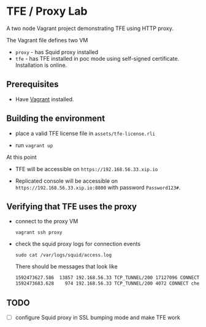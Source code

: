 # TFE / Proxy Lab

A two node Vagrant project demonstrating TFE using HTTP proxy.

The Vagrant file defines two VM

* `proxy` - has Squid proxy installed
* `tfe` - has TFE installed in poc mode using self-signed certificate. Installation is online.

## Prerequisites

* Have [Vagrant](https://www.vagrantup.com/downloads) installed.

## Building the environment

* place a valid TFE license file in `assets/tfe-license.rli`

* run `vagrant up`

At this point 

* TFE will be accessible on `https://192.168.56.33.xip.io`

* Replicated console will be accessible on `https://192.168.56.33.xip.io:8800` with password `Password123#`.

## Verifying that TFE uses the proxy

* connect to the proxy VM

  `vagrant ssh proxy`

* check the squid proxy logs for connection events

  `sudo cat /var/logs/squid/access.log`

  There should be messages that look like

  ```bash
  1592473627.586  13857 192.168.56.33 TCP_TUNNEL/200 17127096 CONNECT registry.replicated.com:443 - HIER_DIRECT/54.226.216.146 -
  1592473683.628    974 192.168.56.33 TCP_TUNNEL/200 4072 CONNECT checkpoint-api.hashicorp.com:443 - HIER_DIRECT/23.23.113.197 -
  ```
## TODO

- [ ] configure Squid proxy in SSL bumping mode and make TFE work